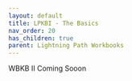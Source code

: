 ```yaml
---
layout: default
title: LPKBI - The Basics
nav_order: 20
has_children: true
parent: Lightning Path Workbooks
---
```


WBKB II Coming Sooon


